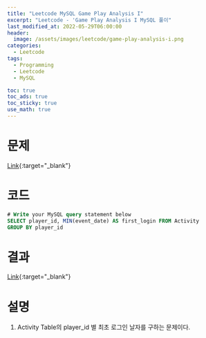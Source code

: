 ```yaml
---
title: "Leetcode MySQL Game Play Analysis I"
excerpt: "Leetcode - 'Game Play Analysis I MySQL 풀이"
last_modified_at: 2022-05-29T06:00:00
header:
  image: /assets/images/leetcode/game-play-analysis-i.png
categories:
  - Leetcode
tags:
  - Programming
  - Leetcode
  - MySQL

toc: true
toc_ads: true
toc_sticky: true
use_math: true
---
```

# 문제
[Link](https://leetcode.com/problems/game-play-analysis-i/){:target="_blank"}

# 코드
```sql
# Write your MySQL query statement below
SELECT player_id, MIN(event_date) AS first_login FROM Activity
GROUP BY player_id
```

# 결과
[Link](https://leetcode.com/submissions/detail/709290184/){:target="_blank"}

# 설명
1. Activity Table의 player_id 별 최초 로그인 날자를 구하는 문제이다.